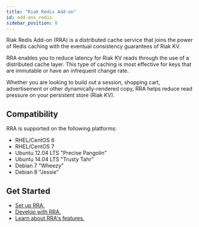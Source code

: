 ```yaml
---
title: "Riak Redis Add-on"
id: add-ons_redis
sidebar_position: 0
---
```


[addon redis develop]: ./developing-rra.md

[addon redis features]: ./redis-add-on-features.md

[addon redis setup]: set-up-rra.md

Riak Redis Add-on (RRA) is a distributed cache service that joins the power of Redis caching with the eventual consistency guarantees of Riak KV. 

RRA enables you to reduce latency for Riak KV reads through the use of a distributed cache layer. This type of caching is most effective for keys that are immutable or have an infrequent change rate.

Whether you are looking to build out a session, shopping cart, advertisement or other dynamically-rendered copy, RRA helps reduce read pressure on your persistent store (Riak KV).

## Compatibility

RRA is supported on the following platforms:

* RHEL/CentOS 6
* RHEL/CentOS 7
* Ubuntu 12.04 LTS "Precise Pangolin"
* Ubuntu 14.04 LTS "Trusty Tahr"
* Debian 7 "Wheezy"
* Debian 8 "Jessie"

## Get Started

* [Set up RRA.][addon redis setup]
* [Develop with RRA.][addon redis develop]
* [Learn about RRA's features.][addon redis features]
